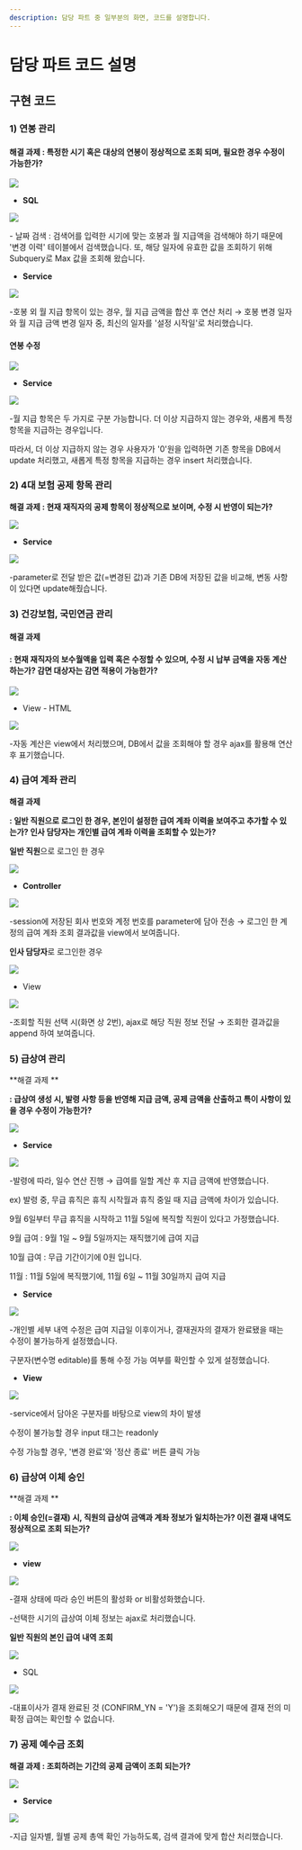 ```yaml
---
description: 담당 파트 중 일부분의 화면, 코드를 설명합니다.
---
```


# 담당 파트 코드 설명

## 구현 코드

### 1) 연봉 관리

#### 해결 과제 : 특정한 시기 혹은 대상의 연봉이 정상적으로 조회 되며, 필요한 경우 수정이 가능한가?

![](<../../../.gitbook/assets/image (6).png>)

* **SQL**

![](<../../../.gitbook/assets/image (36) (1).png>)

\- 날짜 검색 : 검색어를 입력한 시기에 맞는 호봉과 월 지급액을 검색해야 하기 때문에 '변경 이력' 테이블에서 검색했습니다. 또, 해당 일자에 유효한 값을 조회하기 위해 Subquery로 Max 값을 조회해 왔습니다.



* **Service**

![](<../../../.gitbook/assets/image (41).png>)

\-호봉 외 월 지급 항목이 있는 경우, 월 지급 금액을 합산 후 연산 처리 → 호봉 변경 일자와 월 지급 금액 변경 일자 중, 최신의 일자를 '설정 시작일'로 처리했습니다.

#### 연봉 수정

![](<../../../.gitbook/assets/image (38) (1).png>)

* **Service**

![](<../../../.gitbook/assets/image (27) (1).png>)

\-월 지급 항목은 두 가지로 구분 가능합니다. 더 이상 지급하지 않는 경우와, 새롭게 특정 항목을 지급하는 경우입니다.

따라서, 더 이상 지급하지 않는 경우 사용자가 '0'원을 입력하면 기존 항목을 DB에서 update 처리했고, 새롭게 특정 항목을 지급하는 경우 insert 처리했습니다.



### 2) 4대 보험 공제 항목 관리

**해결 과제 : 현재 재직자의 공제 항목이 정상적으로 보이며, 수정 시 반영이 되는가?**

![](<../../../.gitbook/assets/image (53).png>)

* **Service**

![](<../../../.gitbook/assets/image (23).png>)

\-parameter로 전달 받은 값(=변경된 값)과 기존 DB에 저장된 값을 비교해, 변동 사항이 있다면 update해줬습니다.&#x20;

&#x20;

### 3) 건강보험, 국민연금 관리

#### 해결 과제&#x20;

#### : 현재 재직자의 보수월액을 입력 혹은 수정할 수 있으며, 수정 시 납부 금액을 자동 계산하는가? 감면 대상자는 감면 적용이 가능한가?

![](<../../../.gitbook/assets/image (2) (1).png>)

* View - HTML

![](<../../../.gitbook/assets/image (1) (1).png>)

\-자동 계산은 view에서 처리했으며, DB에서 값을 조회해야 할 경우 ajax를 활용해 연산 후 표기했습니다.



### 4) 급여 계좌 관리

**해결 과제**

&#x20;**: 일반 직원으로 로그인 한 경우, 본인이 설정한 급여 계좌 이력을 보여주고 추가할 수 있는가? 인사 담당자는 개인별 급여 계좌 이력을 조회할 수 있는가?**

**일반 직원**으로 로그인 한 경우

![](<../../../.gitbook/assets/image (31).png>)

* **Controller**

![](../../../.gitbook/assets/account.png)

\-session에 저장된 회사 번호와 계정 번호를 parameter에 담아 전송 → 로그인 한 계정의 급여 계좌 조회 결과값을 view에서 보여줍니다.



**인사 담당자**로 로그인한 경우

![](<../../../.gitbook/assets/image (40).png>)

* View

![](../../../.gitbook/assets/view.png)

\-조회할 직원 선택 시(화면 상 2번), ajax로 해당 직원 정보 전달 → 조회한 결과값을 append 하여 보여줍니다.



### 5) 급상여 관리

**해결 과제 **

**: 급상여 생성 시, 발령 사항 등을 반영해 지급 금액, 공제 금액을 산출하고 특이 사항이 있을 경우 수정이 가능한가?**

![](<../../../.gitbook/assets/image (49).png>)

* **Service**

![](<../../../.gitbook/assets/image (20).png>)

\-발령에 따라, 일수 연산 진행 → 급여를 일할 계산 후 지급 금액에 반영했습니다.

ex) 발령 중, 무급 휴직은 휴직 시작월과 휴직 중일 때 지급 금액에 차이가 있습니다.

9월 6일부터 무급 휴직을 시작하고 11월 5일에 복직할 직원이 있다고 가정했습니다.

9월 급여 : 9월 1일 \~ 9월 5일까지는 재직했기에 급여 지급

10월 급여 : 무급 기간이기에 0원 입니다.

11월 : 11월 5일에 복직했기에, 11월 6일 \~ 11월 30일까지 급여 지급

* **Service**

![](<../../../.gitbook/assets/image (51).png>)

\-개인별 세부 내역 수정은 급여 지급일 이후이거나, 결재권자의 결재가 완료됐을 때는 수정이 불가능하게 설정했습니다.

구분자(변수명 editable)를 통해 수정 가능 여부를 확인할 수 있게 설정했습니다.

* **View**

![](<../../../.gitbook/assets/image (45).png>)

\-service에서 담아온 구분자를 바탕으로 view의 차이 발생&#x20;

수정이 불가능할 경우 input 태그는 readonly

수정 가능할 경우, '변경 완료'와 '정산 종료' 버튼 클릭 가능



### 6) 급상여 이체 승인

**해결 과제 **

**: 이체 승인(=결재) 시, 직원의 급상여 금액과 계좌 정보가 일치하는가? 이전 결재 내역도 정상적으로 조회 되는가?**

![](<../../../.gitbook/assets/image (21).png>)

* **view**

![](<../../../.gitbook/assets/image (38).png>)

\-결재 상태에 따라 승인 버튼의 활성화 or 비활성화했습니다.

\-선택한 시기의 급상여 이체 정보는 ajax로 처리했습니다.



**일반 직원의 본인 급여 내역 조회**

![](<../../../.gitbook/assets/image (30).png>)

* SQL

![](<../../../.gitbook/assets/image (46).png>)

\-대표이사가 결재 완료된 것 (CONFIRM\_YN = 'Y')을 조회해오기 때문에 결재 전의 미확정 급여는 확인할 수 없습니다.



### 7) 공제 예수금 조회

**해결 과제 : 조회하려는 기간의 공제 금액이 조회 되는가?**

![](<../../../.gitbook/assets/image (35).png>)

* **Service**

![](<../../../.gitbook/assets/image (2).png>)

\-지급 일자별, 월별 공제 총액 확인 가능하도록, 검색 결과에 맞게 합산 처리했습니다.
